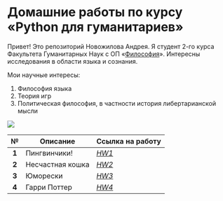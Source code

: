 # Домашние работы по курсу «Python для гуманитариев»
Привет! Это репозиторий Новожилова Андрея. Я студент 2-го курса Факультета Гуманитарных Наук с ОП «[Философия](https://www.hse.ru/ba/phil/ "нажми на меня")». Интересны исследования в области языка и сознания.

Мои научные интересы:
1. Философия языка
2. Теория игр
3. Политическая философия, в частности история либертарианской мысли

![](http://vkclub.su/_data/stickers/ukrain/sticker_vk_ukrain_005.png)

**№**|**Описание**|**Ссылка на работу**
:---:|---|---
**1**|Пингвинчики!|*[HW1](https://goo.gl/ucfZvh "нажми на меня")*
**2**|Несчастная кошка| *[HW2](https://goo.gl/uKzaE6 "нажми на меня")*
**3**|Юморески| *[HW3](https://goo.gl/a2Tc4T "нажми на меня")*
**4**|Гарри Поттер| *[HW4](https://goo.gl/9rrw3F "нажми на меня")*

